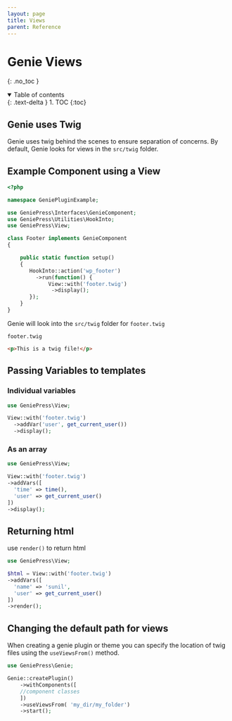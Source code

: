 ```yaml
---
layout: page 
title: Views 
parent: Reference
---
```


# Genie Views
{: .no_toc }
<details open markdown="block">
  <summary>
    Table of contents
  </summary>
  {: .text-delta }
1. TOC
{:toc}
</details>

## Genie uses Twig

Genie uses twig behind the scenes to ensure separation of concerns. By default,
Genie looks for views in the `src/twig` folder.

## Example Component using a View

```php
<?php

namespace GeniePluginExample;

use GeniePress\Interfaces\GenieComponent;
use GeniePress\Utilities\HookInto;
use GeniePress\View;

class Footer implements GenieComponent
{

    public static function setup()
    {
       HookInto::action('wp_footer')
         ->run(function() {
             View::with('footer.twig')
              ->display();
       });
    }
}
```

Genie will look into the `src/twig` folder for `footer.twig`

`footer.twig`

```html
<p>This is a twig file!</p>
```

## Passing Variables to templates

### Individual variables

```php
use GeniePress\View;

View::with('footer.twig')
  ->addVar('user', get_current_user())
  ->display();
```

### As an array

```php
use GeniePress\View;

View::with('footer.twig')
->addVars([
  'time' => time(),
  'user' => get_current_user()
])
->display();
```

## Returning html

use `render()` to return html

```php
use GeniePress\View;

$html = View::with('footer.twig')
->addVars([
  'name' => 'sunil',
  'user' => get_current_user()
])
->render();
```

## Changing the default path for views

When creating a genie plugin or theme you can specify the location of twig files
using the `useViewsFrom()` method.

```php
use GeniePress\Genie;

Genie::createPlugin()
    ->withComponents([
    //component classes
    ])
    ->useViewsFrom( 'my_dir/my_folder')
    ->start();
```
